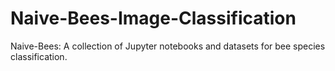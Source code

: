 # Naive-Bees-Image-Classification
Naive-Bees: A collection of Jupyter notebooks and datasets for bee species classification.
